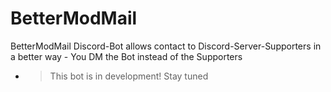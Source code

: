 # BetterModMail
BetterModMail Discord-Bot allows contact to Discord-Server-Supporters in a better way - You DM the Bot instead of the Supporters
- >This bot is in development! Stay tuned
